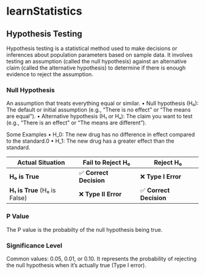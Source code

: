 # learnStatistics

## Hypothesis Testing 
Hypothesis testing is a statistical method used to make decisions or inferences about population parameters based on sample data. It involves testing an assumption (called the null hypothesis) against an alternative claim (called the alternative hypothesis) to determine if there is enough evidence to reject the assumption.

### Null Hypothesis 
An assumption that treats everything equal or similar. 
	•	Null hypothesis (H₀): The default or initial assumption (e.g., “There is no effect” or “The means are equal”).
	•	Alternative hypothesis (H₁ or Hₐ): The claim you want to test (e.g., “There is an effect” or “The means are different”).

 Some Examples 
 	•	H_0: The new drug has no difference in effect compared to the standard.0
	•	H_1: The new drug has a greater effect than the standard.

 
| **Actual Situation**         | **Fail to Reject H₀**           | **Reject H₀**                     |
|------------------------------|----------------------------------|----------------------------------|
| **H₀ is True**               | ✅ **Correct Decision**          | ❌ **Type I Error**              |
| **H₁ is True** (H₀ is False) | ❌ **Type II Error**             | ✅ **Correct Decision**          |

### P Value 
The P value is the probabilty of the null hypothesis being true. 

### Significance Level
  Common values: 0.05, 0.01, or 0.10. It represents the probability of rejecting the null hypothesis when it’s actually true (Type I error).

